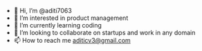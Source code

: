 - 👋 Hi, I’m @aditi7063
- 👀 I’m interested in product management 
- 🌱 I’m currently learning coding 
- 💞️ I’m looking to collaborate on startups and work in any domain 
- 📫 How to reach me aditicv3@gmail.com

<!---
aditi7063/aditi7063 is a ✨ special ✨ repository because its `README.md` (this file) appears on your GitHub profile.
You can click the Preview link to take a look at your changes.
--->
